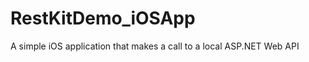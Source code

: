 RestKitDemo_iOSApp
==================

A simple iOS application that makes a call to a local ASP.NET Web API 
